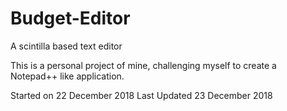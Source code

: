 # Budget-Editor
A scintilla based text editor

This is a personal project of mine, challenging myself to create a Notepad++ like application. 

Started on 22 December 2018
Last Updated 23 December 2018
